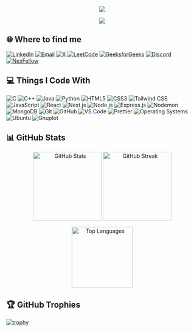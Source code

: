 <p align="center">
  <!-- Static name styled like typing lines -->
<img src="https://readme-typing-svg.demolab.com/?lines=Hi%2C%20I'm%20Prakruthi&font=Fira%20Code&center=true&width=500&height=45&color=BA55D3&vCenter=true&pause=1000&size=32&duration=1" />
</p>

<p align="center">
  <!-- Typing SVG by DenverCoder1 -->
  <a href="https://github.com/DenverCoder1/readme-typing-svg">
    <img src="https://readme-typing-svg.demolab.com/?lines=Frontend%20Developer;Always%20learning%20new%20things&font=Fira%20Code&center=true&width=500&height=45&color=BA55D3&vCenter=true&pause=1000&size=22" />
  </a>
</p>





## 🌐 Where to find me
<p>
  <!-- <img alt="GitHub" src="https://img.shields.io/badge/-GitHub-181717?style=flat-square&logo=github&logoColor=white" /> -->

[<img alt="LinkedIn" src="https://img.shields.io/badge/-LinkedIn-0077B5?style=for-the-badge&logo=linkedin&logoColor=white" />](https://www.linkedin.com/in/prakruthi-prasad-065169273)
[<img alt="Email" src="https://img.shields.io/badge/-Email-D14836?style=for-the-badge&logo=gmail&logoColor=white" />](mailto:prakruthiprasad19@gmail.com)
[<img alt="X" src="https://img.shields.io/badge/-X-1DA1F2?style=for-the-badge&logo=x&logoColor=white" />](https://x.com/prakruthi_1505)
[<img alt="LeetCode" src="https://img.shields.io/badge/-LeetCode-FFA116?style=for-the-badge&logo=leetcode&logoColor=black" />](https://leetcode.com/u/looplyy/)
[<img alt="GeeksforGeeks" src="https://img.shields.io/badge/-GeeksforGeeks-0F9D58?style=for-the-badge&logo=geeksforgeeks&logoColor=white" />](https://www.geeksforgeeks.org/user/prakruthiaejm/)
[<img alt="Discord" src="https://img.shields.io/badge/-Discord-5865F2?style=for-the-badge&logo=discord&logoColor=white" />](https://discord.com/channels/@me)
[<img alt="NexFellow" src="https://img.shields.io/badge/-NexFellow-000000?style=for-the-badge&logo=vercel&logoColor=white" />](https://www.nexfellow.com/user/Prakruthi5958)
</p>


## 💻 Things I Code With
<p>
<img alt="C" src="https://img.shields.io/badge/-C-00599C?style=for-the-badge&logo=c&logoColor=white" />
  <img alt="C++" src="https://img.shields.io/badge/-C++-00599C?style=for-the-badge&logo=c%2b%2b&logoColor=white" />

<img alt="Java" src="https://img.shields.io/badge/-Java-007396?style=for-the-badge&logo=java&logoColor=white" />
<img alt="Python" src="https://img.shields.io/badge/-Python-3776AB?style=for-the-badge&logo=python&logoColor=white" />

<img alt="HTML5" src="https://img.shields.io/badge/-HTML5-E34F26?style=for-the-badge&logo=html5&logoColor=white" />
<img alt="CSS3" src="https://img.shields.io/badge/-CSS3-1572B6?style=for-the-badge&logo=css3&logoColor=white" />
<img alt="Tailwind CSS" src="https://img.shields.io/badge/-Tailwind_CSS-38B2AC?style=for-the-badge&logo=tailwind-css&logoColor=white" />
 <img alt="JavaScript" src="https://img.shields.io/badge/-JavaScript-F7DF1E?style=for-the-badge&logo=javascript&logoColor=black" />

<img alt="React" src="https://img.shields.io/badge/-React-45b8d8?style=for-the-badge&logo=react&logoColor=white" />
<img alt="Next.js" src="https://img.shields.io/badge/-Next.js-000000?style=for-the-badge&logo=next.js&logoColor=white" />

<img alt="Node.js" src="https://img.shields.io/badge/-Node.js-43853d?style=for-the-badge&logo=node.js&logoColor=white" />
<img alt="Express.js" src="https://img.shields.io/badge/-Express.js-000000?style=for-the-badge&logo=express&logoColor=white" />
<img alt="Nodemon" src="https://img.shields.io/badge/-Nodemon-76D04B?style=for-the-badge&logo=nodemon&logoColor=white" />
<img alt="MongoDB" src="https://img.shields.io/badge/-MongoDB-13aa52?style=for-the-badge&logo=mongodb&logoColor=white" />
<img alt="Git" src="https://img.shields.io/badge/-Git-F05032?style=for-the-badge&logo=git&logoColor=white" />
<img alt="GitHub" src="https://img.shields.io/badge/-GitHub-181717?style=for-the-badge&logo=github&logoColor=white" />
<img alt="VS Code" src="https://img.shields.io/badge/-VSCode-007ACC?style=for-the-badge&logo=visual-studio-code&logoColor=white" />
<img alt="Prettier" src="https://img.shields.io/badge/-Prettier-F7B93E?style=for-the-badge&logo=prettier&logoColor=white" />
<img alt="Operating Systems" src="https://img.shields.io/badge/-Operating_Systems-6d6d6d?style=for-the-badge&logo=linux&logoColor=white" />
<img alt="Ubuntu" src="https://img.shields.io/badge/-Ubuntu-E95420?style=for-the-badge&logo=ubuntu&logoColor=white" />
<img alt="Gnuplot" src="https://img.shields.io/badge/-Gnuplot-4B8BBE?style=for-the-badge&logo=gnu&logoColor=white" />







</p>

## 📊 GitHub Stats

<p align="center">
  <img src="https://github-readme-stats.vercel.app/api?username=prakruthiprasad20&show_icons=true&theme=radical" alt="GitHub Stats" height="180"/>
  <img src="https://streak-stats.vercel.app?user=prakruthiprasad20&theme=radical&hide_border=false" alt="GitHub Streak" height="180"/>
</p>

<p align="center">
  <img src="https://github-readme-stats.vercel.app/api/top-langs/?username=prakruthiprasad20&layout=compact&theme=radical" alt="Top Languages" height="160"/>
</p>


## 🏆 GitHub Trophies

[![trophy](https://github-profile-trophy.vercel.app/?username=prakruthiprasad20&theme=radical&no-frame=false&no-bg=true&margin-w=4)](https://github.com/ryo-ma/github-profile-trophy)


<!--


## 🎊 Hacktoberfest 2024

<div align="center" style="background-color:black; padding: 20px;">
  <a href="https://hacktoberfest.com/">
    <img src="https://assets.holopin.io/eyJidWNrZXQiOiJob2xvcGluLWFzc2V0cyIsImtleSI6ImFzc2V0cy9jbDd0ZDhncDUwMTMyMDlrMHd1OHFlNHg5IiwiZWRpdHMiOnsicm90YXRlIjpudWxsfX0=" alt="Hacktoberfest Badge 1" width="150"/>
  </a>
  <a href="https://hacktoberfest.com/">
    <img src="https://assets.holopin.io/hf2024levels/level0-sloth-code-0-0-0-0.webp" alt="Hacktoberfest Badge 2" width="150"/>
  </a>
  <a href="https://hacktoberfest.com/">
    <img src="https://assets.holopin.io/hf2024levels/level1-sloth-code-0-0-0-0.webp" alt="Hacktoberfest Badge 3" width="150"/>
  </a>
</div>


-->
  
